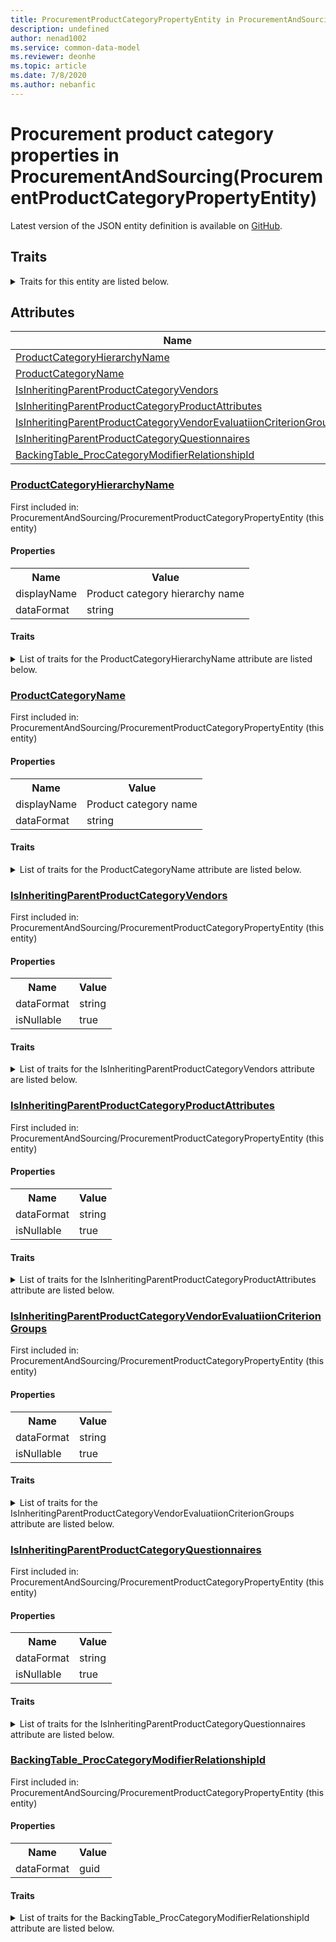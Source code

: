 ```yaml
---
title: ProcurementProductCategoryPropertyEntity in ProcurementAndSourcing - Common Data Model | Microsoft Docs
description: undefined
author: nenad1002
ms.service: common-data-model
ms.reviewer: deonhe
ms.topic: article
ms.date: 7/8/2020
ms.author: nebanfic
---
```


# Procurement product category properties in ProcurementAndSourcing(ProcurementProductCategoryPropertyEntity)

  
 Latest version of the JSON entity definition is available on <a href="https://github.com/Microsoft/CDM/tree/master/schemaDocuments/core/operationsCommon/Entities/SupplyChain/ProcurementAndSourcing/ProcurementProductCategoryPropertyEntity.cdm.json" target="_blank">GitHub</a>.  

## Traits

<details>
<summary>Traits for this entity are listed below.  
</summary>

**is.CDM.entityVersion**  
  <table><tr><th>Parameter</th><th>Value</th><th>Data type</th><th>Explanation</th></tr><tr><td>versionNumber</td><td>"1.0"</td><td>string</td><td>semantic version number of the entity</td></tr></table>

**is.application.releaseVersion**  
  <table><tr><th>Parameter</th><th>Value</th><th>Data type</th><th>Explanation</th></tr><tr><td>releaseVersion</td><td>"10.0.13.0"</td><td>string</td><td>semantic version number of the application introducing this entity</td></tr></table>

**is.localized.displayedAs**  
  Holds the list of language specific display text for an object.  <table><tr><th>Parameter</th><th>Value</th><th>Data type</th><th>Explanation</th></tr><tr><td>localizedDisplayText</td><td><table><tr><th>languageTag</th><th>displayText</th></tr><tr><td>en</td><td>Procurement product category properties</td></tr></table></td><td>entity</td><td>a reference to the constant entity holding the list of localized text</td></tr></table>

</details>

## Attributes

|Name|Description|First Included in Instance|
|---|---|---|
|[ProductCategoryHierarchyName](#ProductCategoryHierarchyName)||<a href="ProcurementProductCategoryPropertyEntity.md" target="_blank">ProcurementAndSourcing/ProcurementProductCategoryPropertyEntity</a>|
|[ProductCategoryName](#ProductCategoryName)||<a href="ProcurementProductCategoryPropertyEntity.md" target="_blank">ProcurementAndSourcing/ProcurementProductCategoryPropertyEntity</a>|
|[IsInheritingParentProductCategoryVendors](#IsInheritingParentProductCategoryVendors)||<a href="ProcurementProductCategoryPropertyEntity.md" target="_blank">ProcurementAndSourcing/ProcurementProductCategoryPropertyEntity</a>|
|[IsInheritingParentProductCategoryProductAttributes](#IsInheritingParentProductCategoryProductAttributes)||<a href="ProcurementProductCategoryPropertyEntity.md" target="_blank">ProcurementAndSourcing/ProcurementProductCategoryPropertyEntity</a>|
|[IsInheritingParentProductCategoryVendorEvaluatiionCriterionGroups](#IsInheritingParentProductCategoryVendorEvaluatiionCriterionGroups)||<a href="ProcurementProductCategoryPropertyEntity.md" target="_blank">ProcurementAndSourcing/ProcurementProductCategoryPropertyEntity</a>|
|[IsInheritingParentProductCategoryQuestionnaires](#IsInheritingParentProductCategoryQuestionnaires)||<a href="ProcurementProductCategoryPropertyEntity.md" target="_blank">ProcurementAndSourcing/ProcurementProductCategoryPropertyEntity</a>|
|[BackingTable_ProcCategoryModifierRelationshipId](#BackingTable_ProcCategoryModifierRelationshipId)||<a href="ProcurementProductCategoryPropertyEntity.md" target="_blank">ProcurementAndSourcing/ProcurementProductCategoryPropertyEntity</a>|

### <a href=#ProductCategoryHierarchyName name="ProductCategoryHierarchyName">ProductCategoryHierarchyName</a>

First included in: ProcurementAndSourcing/ProcurementProductCategoryPropertyEntity (this entity)  

#### Properties

<table><tr><th>Name</th><th>Value</th></tr><tr><td>displayName</td><td>Product category hierarchy name</td></tr><tr><td>dataFormat</td><td>string</td></tr></table>

#### Traits

<details>
<summary>List of traits for the ProductCategoryHierarchyName attribute are listed below.</summary>

**is.dataFormat.character**  
**is.dataFormat.big**  
**is.dataFormat.array**  
**is.localized.displayedAs**  
Holds the list of language specific display text for an object.  <table><tr><th>Parameter</th><th>Value</th><th>Data type</th><th>Explanation</th></tr><tr><td>localizedDisplayText</td><td><table><tr><th>languageTag</th><th>displayText</th></tr><tr><td>en</td><td>Product category hierarchy name</td></tr></table></td><td>entity</td><td>a reference to the constant entity holding the list of localized text</td></tr></table>

**is.dataFormat.character**  
**is.dataFormat.array**  
</details>

### <a href=#ProductCategoryName name="ProductCategoryName">ProductCategoryName</a>

First included in: ProcurementAndSourcing/ProcurementProductCategoryPropertyEntity (this entity)  

#### Properties

<table><tr><th>Name</th><th>Value</th></tr><tr><td>displayName</td><td>Product category name</td></tr><tr><td>dataFormat</td><td>string</td></tr></table>

#### Traits

<details>
<summary>List of traits for the ProductCategoryName attribute are listed below.</summary>

**is.dataFormat.character**  
**is.dataFormat.big**  
**is.dataFormat.array**  
**is.localized.displayedAs**  
Holds the list of language specific display text for an object.  <table><tr><th>Parameter</th><th>Value</th><th>Data type</th><th>Explanation</th></tr><tr><td>localizedDisplayText</td><td><table><tr><th>languageTag</th><th>displayText</th></tr><tr><td>en</td><td>Product category name</td></tr></table></td><td>entity</td><td>a reference to the constant entity holding the list of localized text</td></tr></table>

**is.dataFormat.character**  
**is.dataFormat.array**  
</details>

### <a href=#IsInheritingParentProductCategoryVendors name="IsInheritingParentProductCategoryVendors">IsInheritingParentProductCategoryVendors</a>

First included in: ProcurementAndSourcing/ProcurementProductCategoryPropertyEntity (this entity)  

#### Properties

<table><tr><th>Name</th><th>Value</th></tr><tr><td>dataFormat</td><td>string</td></tr><tr><td>isNullable</td><td>true</td></tr></table>

#### Traits

<details>
<summary>List of traits for the IsInheritingParentProductCategoryVendors attribute are listed below.</summary>

**is.dataFormat.character**  
**is.dataFormat.big**  
**is.dataFormat.array**  
**is.nullable**  
The attribute value may be set to NULL.  

**is.dataFormat.character**  
**is.dataFormat.array**  
</details>

### <a href=#IsInheritingParentProductCategoryProductAttributes name="IsInheritingParentProductCategoryProductAttributes">IsInheritingParentProductCategoryProductAttributes</a>

First included in: ProcurementAndSourcing/ProcurementProductCategoryPropertyEntity (this entity)  

#### Properties

<table><tr><th>Name</th><th>Value</th></tr><tr><td>dataFormat</td><td>string</td></tr><tr><td>isNullable</td><td>true</td></tr></table>

#### Traits

<details>
<summary>List of traits for the IsInheritingParentProductCategoryProductAttributes attribute are listed below.</summary>

**is.dataFormat.character**  
**is.dataFormat.big**  
**is.dataFormat.array**  
**is.nullable**  
The attribute value may be set to NULL.  

**is.dataFormat.character**  
**is.dataFormat.array**  
</details>

### <a href=#IsInheritingParentProductCategoryVendorEvaluatiionCriterionGroups name="IsInheritingParentProductCategoryVendorEvaluatiionCriterionGroups">IsInheritingParentProductCategoryVendorEvaluatiionCriterionGroups</a>

First included in: ProcurementAndSourcing/ProcurementProductCategoryPropertyEntity (this entity)  

#### Properties

<table><tr><th>Name</th><th>Value</th></tr><tr><td>dataFormat</td><td>string</td></tr><tr><td>isNullable</td><td>true</td></tr></table>

#### Traits

<details>
<summary>List of traits for the IsInheritingParentProductCategoryVendorEvaluatiionCriterionGroups attribute are listed below.</summary>

**is.dataFormat.character**  
**is.dataFormat.big**  
**is.dataFormat.array**  
**is.nullable**  
The attribute value may be set to NULL.  

**is.dataFormat.character**  
**is.dataFormat.array**  
</details>

### <a href=#IsInheritingParentProductCategoryQuestionnaires name="IsInheritingParentProductCategoryQuestionnaires">IsInheritingParentProductCategoryQuestionnaires</a>

First included in: ProcurementAndSourcing/ProcurementProductCategoryPropertyEntity (this entity)  

#### Properties

<table><tr><th>Name</th><th>Value</th></tr><tr><td>dataFormat</td><td>string</td></tr><tr><td>isNullable</td><td>true</td></tr></table>

#### Traits

<details>
<summary>List of traits for the IsInheritingParentProductCategoryQuestionnaires attribute are listed below.</summary>

**is.dataFormat.character**  
**is.dataFormat.big**  
**is.dataFormat.array**  
**is.nullable**  
The attribute value may be set to NULL.  

**is.dataFormat.character**  
**is.dataFormat.array**  
</details>

### <a href=#BackingTable_ProcCategoryModifierRelationshipId name="BackingTable_ProcCategoryModifierRelationshipId">BackingTable_ProcCategoryModifierRelationshipId</a>

First included in: ProcurementAndSourcing/ProcurementProductCategoryPropertyEntity (this entity)  

#### Properties

<table><tr><th>Name</th><th>Value</th></tr><tr><td>dataFormat</td><td>guid</td></tr></table>

#### Traits

<details>
<summary>List of traits for the BackingTable_ProcCategoryModifierRelationshipId attribute are listed below.</summary>

**is.dataFormat.character**  
**is.dataFormat.big**  
**is.dataFormat.array**  
**is.dataFormat.guid**  
**means.identity.entityId**  
**is.linkedEntity.identifier**  
Marks the attribute(s) that hold foreign key references to a linked (used as an attribute) entity. This attribute is added to the resolved entity to enumerate the referenced entities.  <table><tr><th>Parameter</th><th>Value</th><th>Data type</th><th>Explanation</th></tr><tr><td>entityReferences</td><td><table><tr><th>entityReference</th><th>attributeReference</th></tr><tr><td><a href="../../../Tables/SupplyChain/ProcurementAndSourcing/Main/ProcCategoryModifier.md" target="_blank">/core/operationsCommon/Tables/SupplyChain/ProcurementAndSourcing/Main/ProcCategoryModifier.cdm.json/ProcCategoryModifier</a></td><td><a href="../../../Tables/SupplyChain/ProcurementAndSourcing/Main/ProcCategoryModifier.md#RecId" target="_blank">RecId</a></td></tr></table></td><td>entity</td><td>a reference to the constant entity holding the list of entity references</td></tr></table>

**is.dataFormat.guid**  
**is.dataFormat.character**  
**is.dataFormat.array**  
</details>
